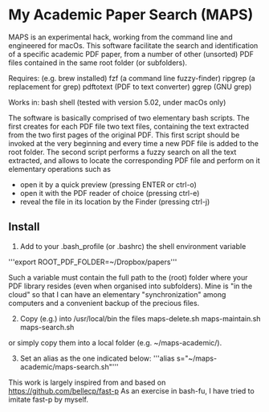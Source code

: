 # My Academic Paper Search (MAPS)

MAPS is an experimental hack, working from the command line and
engineered for macOs.
This software facilitate the search and identification of a specific
academic PDF paper, from a number of other (unsorted) PDF files contained
in the same root folder (or subfolders).

Requires: (e.g. brew installed) 	fzf (a command line fuzzy-finder)
									ripgrep (a replacement for grep)
									pdftotext (PDF to text converter)
									ggrep (GNU grep)

Works in: bash shell (tested with version 5.02, under macOs only)

The software is basically comprised of two elementary bash scripts. The first
creates for each PDF file two text files, containing the text extracted
from the two first pages of the original PDF. This first script should be
invoked at the very beginning and every time a new PDF file is added to the
root folder.
The second script performs a fuzzy search on all the text extracted, and allows to
locate the corresponding PDF file and perform on it elementary operations such as
 - open it by a quick preview (pressing ENTER or ctrl-o)
 - open it with the PDF reader of choice (pressing ctrl-e)
 - reveal the file in its location by the Finder (pressing ctrl-j)

## Install
1. Add to your .bash_profile (or .bashrc) the shell environment variable

'''export ROOT_PDF_FOLDER=~/Dropbox/papers'''

Such a variable must contain the full path to the (root) folder where your PDF
library resides (even when organised into subfolders). Mine is "in the cloud"
so that I can have an elementary "synchronization" among computers and a
convenient backup of the precious files.

2. Copy (e.g.) into /usr/local/bin the files
 		maps-delete.sh
 		maps-maintain.sh
 		maps-search.sh

or simply copy them into a local folder (e.g. ~/maps-academic/).

3. Set an alias as the one indicated below:
'''alias s="~/maps-academic/maps-search.sh"'''

This work is largely inspired from and based on https://github.com/bellecp/fast-p
As an exercise in bash-fu, I have tried to imitate fast-p by myself.


